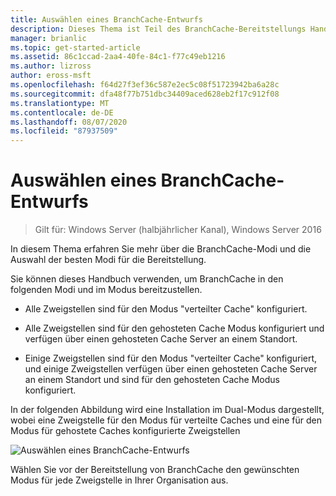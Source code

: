 ```yaml
---
title: Auswählen eines BranchCache-Entwurfs
description: Dieses Thema ist Teil des BranchCache-Bereitstellungs Handbuchs für Windows Server 2016, das zeigt, wie BranchCache im Modus für verteilte und gehostete Caches bereitgestellt wird, um die WAN-Bandbreitenauslastung in Zweigniederlassungen zu optimieren.
manager: brianlic
ms.topic: get-started-article
ms.assetid: 86c1ccad-2aa4-40fe-84c1-f77c49eb1216
ms.author: lizross
author: eross-msft
ms.openlocfilehash: f64d27f3ef36c587e2ec5c08f51723942ba6a28c
ms.sourcegitcommit: dfa48f77b751dbc34409aced628eb2f17c912f08
ms.translationtype: MT
ms.contentlocale: de-DE
ms.lasthandoff: 08/07/2020
ms.locfileid: "87937509"
---
```

# <a name="choosing-a-branchcache-design"></a>Auswählen eines BranchCache-Entwurfs

>Gilt für: Windows Server (halbjährlicher Kanal), Windows Server 2016

In diesem Thema erfahren Sie mehr über die BranchCache-Modi und die Auswahl der besten Modi für die Bereitstellung.

Sie können dieses Handbuch verwenden, um BranchCache in den folgenden Modi und im Modus bereitzustellen.

-   Alle Zweigstellen sind für den Modus "verteilter Cache" konfiguriert.

-   Alle Zweigstellen sind für den gehosteten Cache Modus konfiguriert und verfügen über einen gehosteten Cache Server an einem Standort.

-   Einige Zweigstellen sind für den Modus "verteilter Cache" konfiguriert, und einige Zweigstellen verfügen über einen gehosteten Cache Server an einem Standort und sind für den gehosteten Cache Modus konfiguriert.

In der folgenden Abbildung wird eine Installation im Dual-Modus dargestellt, wobei eine Zweigstelle für den Modus für verteilte Caches und eine für den Modus für gehostete Caches konfigurierte Zweigstellen

![Auswählen eines BranchCache-Entwurfs](../../media/Choosing-a-BranchCache-Design/bc_new_modes.jpg)

Wählen Sie vor der Bereitstellung von BranchCache den gewünschten Modus für jede Zweigstelle in Ihrer Organisation aus.



